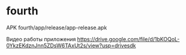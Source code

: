 # fourth

APK fourth/app/release/app-release.apk

Видео работы приложения https://drive.google.com/file/d/1bKOQoL-0YkzEKdznJnn5ZDsW6TAxUt2s/view?usp=drivesdk
